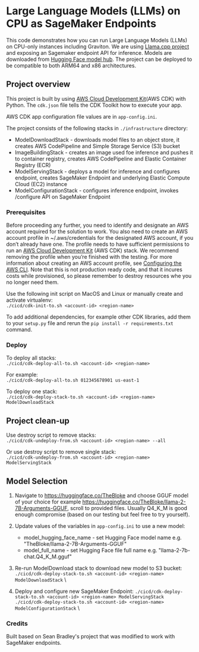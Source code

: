 # Large Language Models (LLMs) on CPU as SageMaker Endpoints

This code demonstrates how you can run Large Language Models (LLMs) on CPU-only instances including Graviton. We are using [Llama.cpp project](https://github.com/ggerganov/llama.cpp) and exposing an Sagemaker endpoint API for inference. Models are downloaded from [Hugging Face model hub](https://huggingface.co/models).
The project can be deployed to be compatible to both ARM64 and x86 architectures. 

## Project overview

This project is built by using [AWS Cloud Development Kit](https://aws.amazon.com/cdk/)(AWS CDK)  with Python.
The `cdk.json` file tells the CDK Toolkit how to execute your app.

AWS CDK app configuration file values are in `app-config.ini`.

The project consists of the following stacks in `./infrastructure` directory:
* ModelDownloadStack       - downloads model files to an object store, it creates AWS CodePipeline and Simple Storage Service (S3) bucket
* ImageBuildingStack       - creates an image used foe inference and pushes it to container registry, creates AWS CodePipeline and Elastic Container Registry (ECR)
* ModelServingStack        - deploys a model for inference and configures endpoint, creates SageMaker Endpoint and underlying Elastic Compute Cloud (EC2) instance
* ModelConfigurationStack  - configures inference endpoint, invokes /configure API on SageMaker Endpoint

### Prerequisites

Before proceeding any further, you need to identify and designate an AWS account required for the solution to work. You also need to create an AWS account profile in ~/.aws/credentials for the designated AWS account, if you don’t already have one. The profile needs to have sufficient permissions to run an [AWS Cloud Development Kit](https://aws.amazon.com/cdk/) (AWS CDK) stack. We recommend removing the profile when you’re finished with the testing. For more information about creating an AWS account profile, see [Configuring the AWS CLI](https://docs.aws.amazon.com/cli/latest/userguide/cli-chap-configure.html).
Note that this is not production ready code, and that it incures costs while provisioned, so please remember to destroy resources whe you no longer need them.

Use the following init script on MacOS and Linux or manually create and activate virtualenv: \
`./cicd/cdk-init-to.sh <account-id> <region-name>` 

To add additional dependencies, for example other CDK libraries, add them to your `setup.py` file and rerun the `pip install -r requirements.txt` command.

### Deploy

To deploy all stacks: \
`./cicd/cdk-deploy-all-to.sh <account-id> <region-name>` 

For example: \
`./cicd/cdk-deploy-all-to.sh 012345678901 us-east-1` 

To deploy one stack: \
`./cicd/cdk-deploy-stack-to.sh <account-id> <region-name> ModelDownloadStack` 

## Project clean-up

Use destroy script to remove stacks: \
`./cicd/cdk-undeploy-from.sh <account-id> <region-name> --all` 

Or use destroy script to remove single stack: \
`./cicd/cdk-undeploy-from.sh <account-id> <region-name> ModelServingStack` 

## Model Selection

1. Navigate to https://huggingface.co/TheBloke and choose GGUF model of your choice for example https://huggingface.co/TheBloke/llama-2-7B-Arguments-GGUF, scroll to provided files. Usually Q4_K_M is good enough compromise (based on our testing but feel free to try yourself).

2. Update values of the variables in `app-config.ini` to use a new model:
    * model_hugging_face_name - set Hugging Face model name e.g. "TheBloke/llama-2-7B-Arguments-GGUF"
    * model_full_name         - set Hugging Face file full name e.g. "llama-2-7b-chat.Q4_K_M.gguf"

3. Re-run ModelDownload stack to download new model to S3 bucket:
`./cicd/cdk-deploy-stack-to.sh <account-id> <region-name> ModelDownloadStack` \

4. Deploy and configure new SageMaker Endpoint:
`./cicd/cdk-deploy-stack-to.sh <account-id> <region-name> ModelServingStack` \
`./cicd/cdk-deploy-stack-to.sh <account-id> <region-name> ModelConfigurationStack` \

### Credits

Built based on Sean Bradley's project that was modified to work with SageMaker endpoints.

